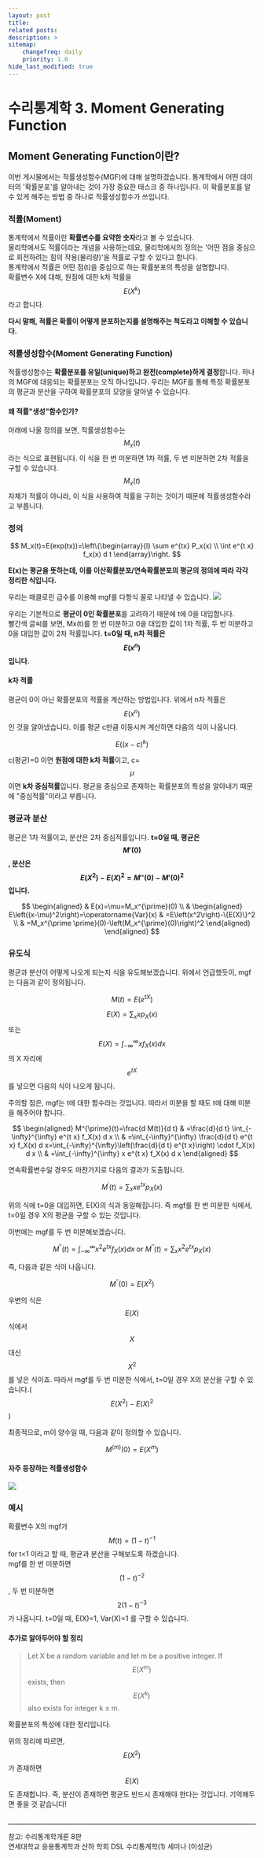 ```yaml
---
layout: post
title: 
related posts:
description: >
sitemap:
    changefreq: daily
    priority: 1.0
hide_last_modified: true
---
```



# 수리통계학 3. Moment Generating Function

## Moment Generating Function이란?
이번 게시물에서는 적률생성함수(MGF)에 대해 설명하겠습니다.
통계학에서 어떤 데이터의 '확률분포'를 알아내는 것이 가장 중요한 태스크 중 하나입니다.
이 확률분포를 알 수 있게 해주는 방법 중 하나로 적률생성함수가 쓰입니다.

### 적률(Moment)
통계학에서 적률이란 **확률변수를 요약한 숫자**라고 볼 수 있습니다.<br>
물리학에서도 적률이라는 개념을 사용하는데요, 물리학에서의 정의는 '어떤 점을 중심으로 회전하려는 힘의 작용(물리량)'을 적률로 구할 수 있다고 합니다.<br>
통계학에서 적률은 어떤 점(t)을 중심으로 하는 확률분포의 특성을 설명합니다.<br>
확률변수 X에 대해, 원점에 대한 k차 적률을 $$E(X^k)$$라고 합니다.

**다시 말해, 적률은 확률이 어떻게 분포하는지를 설명해주는 척도라고 이해할 수 있습니다.**

### 적률생성함수(Moment Generating Function)
적률생성함수는 **확률분포를 유일(unique)하고 완전(complete)하게 결정**합니다.
하나의 MGF에 대응되는 확률분포는 오직 하나입니다. 우리는 MGF를 통해 특정 확률분포의 평균과 분산을 구하여 확률분포의 모양을 알아낼 수 있습니다.

#### 왜 적률"생성"함수인가?
아래에 나올 정의를 보면, 적률생성함수는 $$M_x(t)$$라는 식으로 표현됩니다.
이 식을 한 번 미분하면 1차 적률, 두 번 미분하면 2차 적률을 구할 수 있습니다.<br>
$$M_x(t)$$ 자체가 적률이 아니라, 이 식을 사용하여 적률을 구하는 것이기 때문에 적률생성함수라고 부릅니다.

### 정의

$$
M_x(t)=E(exp(tx))=\left\{\begin{array}{l}
\sum e^{tx} P_x(x) \\
\int e^{t x} f_x(x) d t
\end{array}\right.
$$

**E(x)는 평균을 뜻하는데, 이를 이산확률분포/연속확률분포의 평균의 정의에 따라 각각 정리한 식입니다.**


우리는 매클로린 급수를 이용해 mgf를 다항식 꼴로 나타낼 수 있습니다.
![](/assets/img/stat/stat4/image.png)

우리는 기본적으로 **평균이 0인 확률분포**를 고려하기 때문에 t에 0을 대입합니다. <br>
빨간색 글씨를 보면,
Mx(t)를 한 번 미분하고 0을 대입한 값이 1차 적률,
두 번 미분하고 0을 대입한 값이 2차 적률입니다.
**t=0일 때, n차 적률은 $$E(x^n)$$ 입니다.**

#### k차 적률
평균이 0이 아닌 확률분포의 적률을 계산하는 방법입니다.
위에서 n차 적률은 $$E(x^n)$$ 인 것을 알아냈습니다. 이를 평균 c만큼 이동시켜 계산하면 다음의 식이 나옵니다.

$$
E((x-c)^k)
$$

c(평균)=0 이면 **원점에 대한 k차 적률**이고, c= $$\mu$$ 이면 **k차 중심적률**입니다. 평균을 중심으로 존재하는 확률분포의 특성을 알아내기 때문에 "중심적률"이라고 부릅니다.

### 평균과 분산
평균은 1차 적률이고, 분산은 2차 중심적률입니다.
**t=0일 때, 평균은 $$M'(0)$$, 분산은 $$E(X^2)-E(X)^2=M''(0)-M'(0)^2$$입니다.**

$$
\begin{aligned}
& E(x)=\mu=M_x^{\prime}(0) \\
& \begin{aligned}
E\left((x-\mu)^2\right)=\operatorname{Var}(x) & =E\left(x^2\right)-\{E(X)\}^2 \\
& =M_x^{\prime \prime}(0)-\left(M_x^{\prime}(0)\right)^2
\end{aligned}
\end{aligned}
$$

### 유도식
평균과 분산이 어떻게 나오게 되는지 식을 유도해보겠습니다. 위에서 언급했듯이, mgf는 다음과 같이 정의됩니다.

$$
M(t)=E\left(e^{t X}\right)
$$

$$E(X)=\sum_x x p_X(x)$$ 또는 $$E(X)=\int_{-\infty}^{\infty} x f_X(x) d x$$의 X 자리에 $$e^{t X}$$를 넣으면 다음의 식이 나오게 됩니다.

주의할 점은, mgf는 t에 대한 함수라는 것입니다. 따라서 미분을 할 때도 t에 대해 미분을 해주어야 합니다.

$$
\begin{aligned}
M^{\prime}(t)=\frac{d M(t)}{d t} & =\frac{d}{d t} \int_{-\infty}^{\infty} e^{t x} f_X(x) d x \\
& =\int_{-\infty}^{\infty} \frac{d}{d t} e^{t x} f_X(x) d x=\int_{-\infty}^{\infty}\left(\frac{d}{d t} e^{t x}\right) \cdot f_X(x) d x \\
& =\int_{-\infty}^{\infty} x e^{t x} f_X(x) d x
\end{aligned}
$$

연속확률변수일 경우도 마찬가지로 다음의 결과가 도출됩니다.

$$
M^{\prime}(t)=\sum_x x e^{t x} p_X(x)
$$

위의 식에 t=0을 대입하면, E(X)의 식과 동일해집니다. 즉 mgf를 한 번 미분한 식에서, t=0일 경우 X의 평균을 구할 수 있는 것입니다.

이번에는 mgf를 두 번 미분해보겠습니다.

$$
M^{\prime \prime}(t)=\int_{-\infty}^{\infty} x^2 e^{t x} f_X(x) d x \text { or } M^{\prime \prime}(t)=\sum_x x^2 e^{t x} p_X(x)
$$

즉, 다음과 같은 식이 나옵니다.

$$
M^{\prime \prime}(0)=E\left(X^2\right)
$$

우변의 식은 $$E(X)$$ 식에서 $$X$$ 대신 $$X^2$$를 넣은 식이죠. 따라서 mgf를 두 번 미분한 식에서, t=0일 경우 X의 분산을 구할 수 있습니다.($$E\left(X^2\right)-E(X)^2$$)

최종적으로, m이 양수일 때, 다음과 같이 정의할 수 있습니다.

$$
M^{(m)}(0)=E\left(X^m\right)
$$

#### 자주 등장하는 적률생성함수
![](/assets/img/stat/stat4/image1.png)

### 예시
확률변수 X의 mgf가 $$M(t)=(1-t)^{-1}$$ for t<1 이라고 할 때, 평균과 분산을 구해보도록 하겠습니다.<br>
mgf를 한 번 미분하면 $$(1-t)^{-2}$$, 두 번 미분하면 $$2(1-t)^{-3}$$가 나옵니다.
t=0일 때, E(X)=1, Var(X)=1 를 구할 수 있습니다.


#### 추가로 알아두어야 할 정리
>Let X be a random variable and let m be a positive integer. If $$E(X^m)$$ exists, then $$E(X^k)$$ also exists for integer k ≤ m.

확률분포의 특성에 대한 정리입니다.

위의 정리에 따르면, $$E(X^2)$$가 존재하면 $$E(X)$$도 존재합니다.
즉, 분산이 존재하면 평균도 반드시 존재해야 한다는 것입니다. 기억해두면 좋을 것 같습니다!
<br>
<br>

---
참고: 수리통계학개론 8판<br>연세대학교 응용통계학과 산하 학회 DSL 수리통계학(1) 세미나 (이성균)